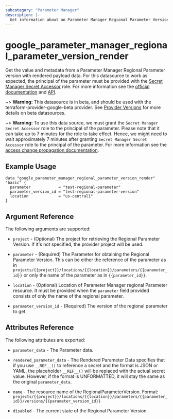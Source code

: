 ```yaml
---
subcategory: "Parameter Manager"
description: |-
  Get information about an Parameter Manager Regional Parameter Version with Rendered Payload Data.
---
```


# google_parameter_manager_regional_parameter_version_render

Get the value and metadata from a Parameter Manager Regional Parameter version with rendered payload data. For this datasource to work as expected, the principal of the parameter must be provided with the [Secret Manager Secret Accessor](https://cloud.google.com/secret-manager/docs/access-control#secretmanager.secretAccessor) role. For more information see the [official documentation](https://cloud.google.com/secret-manager/parameter-manager/docs/overview)  and [API](https://cloud.google.com/secret-manager/parameter-manager/docs/reference/rest/v1/projects.locations.parameters.versions/render).

~> **Warning:** This datasource is in beta, and should be used with the terraform-provider-google-beta provider.
See [Provider Versions](https://terraform.io/docs/providers/google/guides/provider_versions.html) for more details on beta datasources.

~> **Warning:** To use this data source, we must grant the `Secret Manager Secret Accessor` role to the principal of the parameter. Please note that it can take up to 7 minutes for the role to take effect. Hence, we might need to wait approximately 7 minutes after granting  `Secret Manager Secret Accessor` role to the principal of the parameter. For more information see the [access change propagation documentation](https://cloud.google.com/iam/docs/access-change-propagation).

## Example Usage

```hcl
data "google_parameter_manager_regional_parameter_version_render" "basic" {
  parameter            = "test-regional-parameter"
  parameter_version_id = "test-regional-parameter-version"
  location             = "us-central1"
}
```

## Argument Reference

The following arguments are supported:

* `project` - (Optional) The project for retrieving the Regional Parameter Version. If it's not
    specified, the provider project will be used.

* `parameter` - (Required) The Parameter for obtaining the Regional Parameter Version.
    This can be either the reference of the parameter as in `projects/{{project}}/locations/{{location}}/parameters/{{parameter_id}}` or only the name of the parameter as in `{{parameter_id}}`.

* `location` - (Optional) Location of Parameter Manager regional Parameter resource.
    It must be provided when the `parameter` field provided consists of only the name of the regional parameter.

* `parameter_version_id` - (Required) The version of the regional parameter to get.

## Attributes Reference

The following attributes are exported:

* `parameter_data` - The Parameter data.

* `rendered_parameter_data` - The Rendered Parameter Data specifies that if you use `__REF__()` to reference a secret and the format is JSON or YAML, the placeholder `__REF__()` will be replaced with the actual secret value. However, if the format is UNFORMATTED, it will stay the same as the original `parameter_data`.

* `name` - The resource name of the RegionalParameterVersion. Format:
  `projects/{{project}}/locations/{{location}}/parameters/{{parameter_id}}/versions/{{parameter_version_id}}`

* `disabled` -  The current state of the Regional Parameter Version. 
